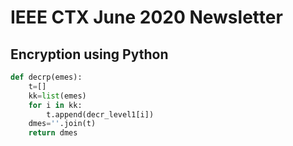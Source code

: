 # IEEE CTX June 2020 Newsletter
## Encryption using Python
 
```python
def decrp(emes):
    t=[]
    kk=list(emes)
    for i in kk:
        t.append(decr_level1[i])
    dmes=''.join(t)
    return dmes
```
